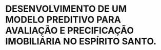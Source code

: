 # DESENVOLVIMENTO DE UM MODELO PREDITIVO PARA AVALIAÇÃO E PRECIFICAÇÃO IMOBILIÁRIA NO ESPÍRITO SANTO.
